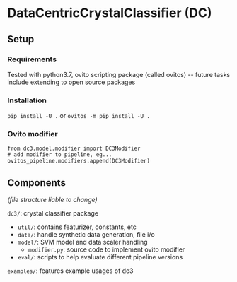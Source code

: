 # DataCentricCrystalClassifier (DC)

## Setup

### Requirements

Tested with python3.7, ovito scripting package (called ovitos) -- future tasks include extending to open source packages

### Installation

`pip install -U .` or `ovitos -m pip install -U .`

### Ovito modifier

```
from dc3.model.modifier import DC3Modifier
# add modifier to pipeline, eg...
ovitos_pipeline.modifiers.append(DC3Modifier)
```

## Components

*(file structure liable to change)*

`dc3/`: crystal classifier package

- `util/`: contains featurizer, constants, etc
- `data/`: handle synthetic data generation, file i/o
- `model/`: SVM model and data scaler handling
    - `modifier.py`: source code to implement ovito modifier 
- `eval/`: scripts to help evaluate different pipeline versions

`examples/`: features example usages of dc3

